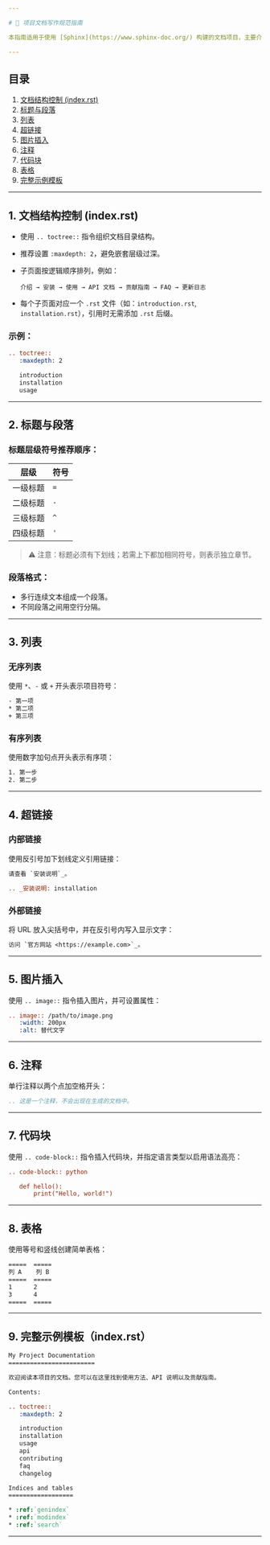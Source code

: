 ```yaml
---

# 📄 项目文档写作规范指南

本指南适用于使用 [Sphinx](https://www.sphinx-doc.org/) 构建的文档项目，主要介绍 `.rst` 文件的编写规范和最佳实践，帮助团队统一文档风格，提高可读性和可维护性。

---
```


## 目录

1. [文档结构控制 (index.rst)](#1-文档结构控制-indexrst)
2. [标题与段落](#2-标题与段落)
3. [列表](#3-列表)
4. [超链接](#4-超链接)
5. [图片插入](#5-图片插入)
6. [注释](#6-注释)
7. [代码块](#7-代码块)
8. [表格](#8-表格)
9. [完整示例模板](#9-完整示例模板)

---

## 1. 文档结构控制 (index.rst)

- 使用 `.. toctree::` 指令组织文档目录结构。
- 推荐设置 `:maxdepth: 2`，避免嵌套层级过深。
- 子页面按逻辑顺序排列，例如：
  
  ```
  介绍 → 安装 → 使用 → API 文档 → 贡献指南 → FAQ → 更新日志
  ```

- 每个子页面对应一个 `.rst` 文件（如：`introduction.rst`, `installation.rst`），引用时无需添加 `.rst` 后缀。

### 示例：

```rst
.. toctree::
   :maxdepth: 2

   introduction
   installation
   usage
```

---

## 2. 标题与段落

### 标题层级符号推荐顺序：

| 层级 | 符号 |
|------|------|
| 一级标题 | `=` |
| 二级标题 | `-` |
| 三级标题 | `^` |
| 四级标题 | `'` |

> ⚠️ 注意：标题必须有下划线；若需上下都加相同符号，则表示独立章节。

### 段落格式：

- 多行连续文本组成一个段落。
- 不同段落之间用空行分隔。

---

## 3. 列表

### 无序列表

使用 `*`、`-` 或 `+` 开头表示项目符号：

```rst
- 第一项
* 第二项
+ 第三项
```

### 有序列表

使用数字加句点开头表示有序项：

```rst
1. 第一步
2. 第二步
```

---

## 4. 超链接

### 内部链接

使用反引号加下划线定义引用链接：

```rst
请查看 `安装说明`_。

.. _安装说明: installation
```

### 外部链接

将 URL 放入尖括号中，并在反引号内写入显示文字：

```rst
访问 `官方网站 <https://example.com>`_。
```

---

## 5. 图片插入

使用 `.. image::` 指令插入图片，并可设置属性：

```rst
.. image:: /path/to/image.png
   :width: 200px
   :alt: 替代文字
```

---

## 6. 注释

单行注释以两个点加空格开头：

```rst
.. 这是一个注释，不会出现在生成的文档中。
```

---

## 7. 代码块

使用 `.. code-block::` 指令插入代码块，并指定语言类型以启用语法高亮：

```rst
.. code-block:: python

   def hello():
       print("Hello, world!")
```

---

## 8. 表格

使用等号和竖线创建简单表格：

```rst
=====  =====
列 A    列 B
=====  =====
1      2
3      4
=====  =====
```

---

## 9. 完整示例模板（index.rst）

```rst
My Project Documentation
========================

欢迎阅读本项目的文档。您可以在这里找到使用方法、API 说明以及贡献指南。

Contents:

.. toctree::
   :maxdepth: 2

   introduction
   installation
   usage
   api
   contributing
   faq
   changelog

Indices and tables
==================

* :ref:`genindex`
* :ref:`modindex`
* :ref:`search`
```

---
